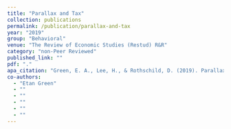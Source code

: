 ```yaml
---
title: "Parallax and Tax"
collection: publications
permalink: /publication/parallax-and-tax
year: "2019"
group: "Behavioral"
venue: "The Review of Economic Studies (Restud) R&R"
category: "non-Peer Reviewed"
published_link: ""
pdf: "."
apa_citation: "Green, E. A., Lee, H., & Rothschild, D. (2019). Parallax and Tax."
co-authors:
  - "Etan Green"
  - ""
  - ""
  - ""
  - ""
  - ""
---
```

